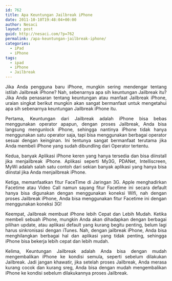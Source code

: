 ```yaml
---
id: 762
title: Apa Keuntungan Jailbreak iPhone
date: 2011-10-10T19:48:04+00:00
author: Nesaci
layout: post
guid: http://nesaci.com/?p=762
permalink: /apa-keuntungan-jailbreak-iphone/
categories:
  - iPad
  - iPhone
tags:
  - ipad
  - iPhone
  - Jailbreak
---
```

<p style="text-align: justify;">
  Jika Anda pengguna baru iPhone, mungkin sering mendengar tentang istilah Jailbreak iPhone? Nah, sebenarnya apa sih keuntungan Jailbreak itu? Jika Anda penasaran tentang keuntungan atau manfaat Jailbreak iPhone, uraian singkat berikut mungkin akan sangat bermanfaat untuk mengetahui apa sih sebenarnya keuntungan Jailbreak iPhone itu.
</p>

<p style="text-align: justify;">
  Pertama, Keuntungan dari Jailbreak adalah iPhone bisa bebas menggunakan operator apapun, dengan proses Jailbreak, Anda bisa langsung mengunlock iPhone, sehingga nantinya iPhone tidak hanya menggunakan satu operator saja, tapi bisa menggunakan berbagai operator sesuai dengan keinginan. Ini tentunya sangat bermanfaat terutama jika Anda membeli iPhone yang sudah dibundling dari Operator tertentu.
</p>

<p style="text-align: justify;">
  Kedua, banyak Aplikasi iPhone keren yang hanya tersedia dan bisa diinstall jika menjailbreak iPhone. Aplikasi seperti My3G, PDANet, Intelliscreen, MyWi adalah salah satu contoh dari sekian banyak aplikasi yang hanya bisa diinstal jika Anda menjailbreak iPhone.
</p>

<p style="text-align: justify;">
  Ketiga, memanfaatkan fitur FaceTime di Jaringan 3G. Apple menghadirkan Facetime atau Video Call namun sayang fitur Facetime ini secara default hanya bisa digunakan dengan menggunakan koneksi Wifi, nah dengan proses Jailbreak iPhone, Anda bisa menggunakan fitur Facetime ini dengan menggunakan koneksi 3G!
</p>

<p style="text-align: justify;">
  Keempat, Jailbreak membuat iPhone lebih Cepat dan Lebih Mudah. Ketika membeli sebuah iPhone, mungkin Anda akan dihadapkan dengan berbagai pilihan update, atau aplikasi default yang kurang begitu penting, belum lagi harus sinkronisasi dengan iTunes. Nah, dengan jailbreak iPhone, Anda bisa menghilangkan berbagai hal dan aplikasi yang tidak penting, sehingga iPhone bisa bekerja lebih cepat dan lebih mudah.<!--more-->
</p>

<p style="text-align: justify;">
  Kelima, Keuntungan Jailbreak adalah Anda bisa dengan mudah mengembalikan iPhone ke kondisi semula, seperti sebelum dilakukan Jailbreak. Jadi jangan khawatir, jika setelah proses Jailbreak, Anda merasa kurang cocok dan kurang sreg, Anda bisa dengan mudah mengembalikan iPhone ke kondisi sebelum dilakukannya proses Jailbreak.
</p>